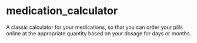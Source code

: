 # medication_calculator
A classic calculator for your medications, so that you can order your pills online at the appropriate quantity based on your dosage for days or months.
